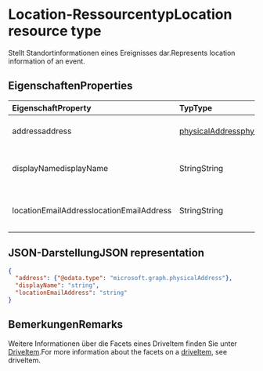 # <a name="location-resource-type"></a><span data-ttu-id="222a2-101">Location-Ressourcentyp</span><span class="sxs-lookup"><span data-stu-id="222a2-101">Location resource type</span></span>

<span data-ttu-id="222a2-102">Stellt Standortinformationen eines Ereignisses dar.</span><span class="sxs-lookup"><span data-stu-id="222a2-102">Represents location information of an event.</span></span>


## <a name="properties"></a><span data-ttu-id="222a2-103">Eigenschaften</span><span class="sxs-lookup"><span data-stu-id="222a2-103">Properties</span></span>
| <span data-ttu-id="222a2-104">Eigenschaft</span><span class="sxs-lookup"><span data-stu-id="222a2-104">Property</span></span>  | <span data-ttu-id="222a2-105">Typ</span><span class="sxs-lookup"><span data-stu-id="222a2-105">Type</span></span>   | <span data-ttu-id="222a2-106">Beschreibung</span><span class="sxs-lookup"><span data-stu-id="222a2-106">Description</span></span>                                                     |
|:----------|:-------|:----------------------------------------------------------------|
| <span data-ttu-id="222a2-107">address</span><span class="sxs-lookup"><span data-stu-id="222a2-107">address</span></span> | [<span data-ttu-id="222a2-108">physicalAddress</span><span class="sxs-lookup"><span data-stu-id="222a2-108">physicalAddress</span></span>](physicalAddress.md) |<span data-ttu-id="222a2-109">Die Adresse des Orts.</span><span class="sxs-lookup"><span data-stu-id="222a2-109">The street address of the location.</span></span> |
| <span data-ttu-id="222a2-110">displayName</span><span class="sxs-lookup"><span data-stu-id="222a2-110">displayName</span></span>  | <span data-ttu-id="222a2-111">String</span><span class="sxs-lookup"><span data-stu-id="222a2-111">String</span></span> | <span data-ttu-id="222a2-112">Der Name, der mit dem Ort verknüpft ist</span><span class="sxs-lookup"><span data-stu-id="222a2-112">The name associated with the location.</span></span>                       |
| <span data-ttu-id="222a2-113">locationEmailAddress</span><span class="sxs-lookup"><span data-stu-id="222a2-113">locationEmailAddress</span></span> | <span data-ttu-id="222a2-114">String</span><span class="sxs-lookup"><span data-stu-id="222a2-114">String</span></span> | <span data-ttu-id="222a2-115">Optionale E-Mail-Adresse des Orts</span><span class="sxs-lookup"><span data-stu-id="222a2-115">Optional email address of the location.</span></span>              |

## <a name="json-representation"></a><span data-ttu-id="222a2-116">JSON-Darstellung</span><span class="sxs-lookup"><span data-stu-id="222a2-116">JSON representation</span></span>

<!-- {
  "blockType": "resource",
  "optionalProperties": [

  ],
  "@odata.type": "microsoft.graph.location"
}-->
```json
{
  "address": {"@odata.type": "microsoft.graph.physicalAddress"},
  "displayName": "string",
  "locationEmailAddress": "string"
}

```

## <a name="remarks"></a><span data-ttu-id="222a2-117">Bemerkungen</span><span class="sxs-lookup"><span data-stu-id="222a2-117">Remarks</span></span>

<span data-ttu-id="222a2-118">Weitere Informationen über die Facets eines DriveItem finden Sie unter [DriveItem](driveitem.md).</span><span class="sxs-lookup"><span data-stu-id="222a2-118">For more information about the facets on a [driveItem](driveitem.md), see driveItem.</span></span>

<!-- uuid: 8fcb5dbc-d5aa-4681-8e31-b001d5168d79
2015-10-25 14:57:30 UTC -->
<!-- {
  "type": "#page.annotation",
  "description": "location resource",
  "keywords": "",
  "section": "documentation",
  "tocPath": ""
}-->